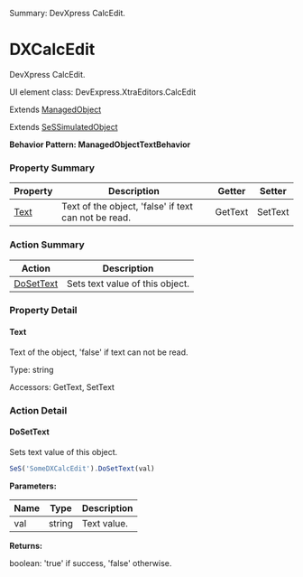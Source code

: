 Summary: DevXpress CalcEdit.

# DXCalcEdit

DevXpress CalcEdit.
 
UI element class: DevExpress.XtraEditors.CalcEdit

Extends [ManagedObject](ManagedObject.md)

Extends [SeSSimulatedObject](SeSSimulatedObject.md)





**Behavior Pattern: ManagedObjectTextBehavior**


<!-- ============================== property summary ========================== -->

  

### Property Summary

| **Property** | **Description** | **Getter** | **Setter** |
| ------------ | --------------- | ---------- | ---------- |
| [Text](#text) | Text of the object, 'false' if text can not be read. | GetText | SetText |



  
<!-- ============================== action summary ========================== -->



### Action Summary

|  **Action** | **Description** | 
| ----------- | --------------- |
|  [DoSetText](#dosettext) | Sets text value of this object. |




<!-- ============================== property detail ========================== -->
  
### Property Detail
    
<a name="Text"></a>
#### Text


Text of the object, 'false' if text can not be read.

      
  
      
Type: string
      
      
Accessors: GetText, SetText
      
    
  
  
<!-- ============================== action detail ========================== -->
  
### Action Detail
    
<a name="DoSetText"></a>    
#### DoSetText

Sets text value of this object.

```javascript
SeS('SomeDXCalcEdit').DoSetText(val)
```


**Parameters:**

|  **Name** | **Type** | **Description** |
| ---------- | -------- | --------------- |
| val | string |  Text value. |




**Returns:**

boolean: 'true' if success, 'false' otherwise.



<a name="see.also.dxcalcedit.dosettext"></a>

  

